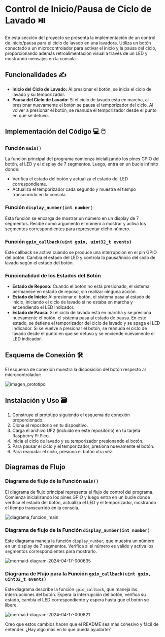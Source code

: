 # Control de Inicio/Pausa de Ciclo de Lavado :play_or_pause_button:

En esta sección del proyecto se presenta la implementación de un control de inicio/pausa para el ciclo de lavado en una lavadora. Utiliza un botón conectado a un microcontrolador para activar el inicio y la pausa del ciclo, proporcionando además retroalimentación visual a través de un LED y mostrando mensajes en la consola.

## Funcionalidades :writing_hand:

- **Inicio del Ciclo de Lavado:** Al presionar el botón, se inicia el ciclo de lavado y su temporizador.
- **Pausa del Ciclo de Lavado:** Si el ciclo de lavado está en marcha, al presionar nuevamente el botón se pausa el temporizador del ciclo. Al volver a presionar el botón, se reanuda el temporizador desde el punto en que se detuvo.

## Implementación del Código :computer: :computer_mouse:

### Función `main()`

La función principal del programa comienza inicializando los pines GPIO del botón, el LED y el display de 7 segmentos. Luego, entra en un bucle infinito donde:
- Verifica el estado del botón y actualiza el estado del LED correspondiente.
- Actualiza el temporizador cada segundo y muestra el tiempo transcurrido en la consola.

### Función `display_number(int number)`

Esta función se encarga de mostrar un número en un display de 7 segmentos. Recibe como argumento el número a mostrar y activa los segmentos correspondientes para representar dicho número.

### Función `gpio_callback(uint gpio, uint32_t events)`

Este callback se activa cuando se produce una interrupción en el pin GPIO del botón. Cambia el estado del LED y controla la pausa/inicio del ciclo de lavado según el estado del botón.

### Funcionalidad de los Estados del Botón

- **Estado de Reposo:** Cuando el botón no está presionado, el sistema permanece en estado de reposo, sin realizar ninguna acción.
- **Estado de Inicio:** Al presionar el botón, el sistema pasa al estado de inicio, iniciando el ciclo de lavado si no estaba en marcha y encendiendo el LED indicador.
- **Estado de Pausa:** Si el ciclo de lavado está en marcha y se presiona nuevamente el botón, el sistema pasa al estado de pausa. En este estado, se detiene el temporizador del ciclo de lavado y se apaga el LED indicador. Si se vuelve a presionar el botón, se reanuda el ciclo de lavado desde el punto en que se detuvo y se enciende nuevamente el LED indicador.

## Esquema de Conexión :hammer_and_wrench:

El esquema de conexión muestra la disposición del botón respecto al microcontrolador:

![imagen_prototipo](https://github.com/brizavda/Microcontrollers_TableroLavadora/assets/125591740/e18cf001-2b7f-4989-8f93-b166e2a0afcd)

## Instalación y Uso :card_file_box:

1. Construye el prototipo siguiendo el esquema de conexión proporcionado.
2. Clona el repositorio en tu dispositivo.
3. Carga el archivo UF2 (incluido en este repositorio) en tu tarjeta Raspberry Pi Pico.
4. Inicia el ciclo de lavado y su temporizador presionando el botón.
5. Para pausar el ciclo y el temporizador, presiona nuevamente el botón.
6. Para reanudar el ciclo, presiona el botón otra vez.

## Diagramas de Flujo

### Diagrama de flujo de la Función `main()`

El diagrama de flujo principal representa el flujo de control del programa. Comienza inicializando los pines GPIO y luego entra en un bucle donde verifica el estado del botón, actualiza el LED y el temporizador, mostrando el tiempo transcurrido en la consola.

![diagrama_funcion_main](https://github.com/brizavda/Microcontrollers_TableroLavadora/assets/125591740/ded5f95f-3759-4d90-89cd-952841ec8193)

### Diagrama de flujo de la Función `display_number(int number)`

Este diagrama maneja la función `display_number`, que muestra un número en un display de 7 segmentos. Verifica si el número es válido y activa los segmentos correspondientes para mostrarlo.

![mermaid-diagram-2024-04-17-000635](https://github.com/brizavda/Microcontrollers_TableroLavadora/assets/125591740/15d51eff-1fcb-43ce-b0f4-3ccbfa28f6e5)

### Diagrama de Flujo para la Función `gpio_callback(uint gpio, uint32_t events)`

Este diagrama describe la función `gpio_callback`, que maneja las interrupciones del botón. Espera la interrupción del botón, verifica su estado, cambia el LED correspondiente y espera hasta que el botón se libere.

![mermaid-diagram-2024-04-17-000821](https://github.com/brizavda/Microcontrollers_TableroLavadora/assets/125591740/ecd52ccf-e6c4-4743-9b9b-de6adf68f485)

Creo que estos cambios hacen que el README sea más cohesivo y fácil de entender. ¿Hay algo más en lo que pueda ayudarte?

